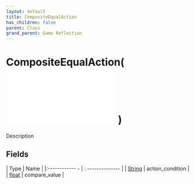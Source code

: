 ```yaml
---
layout: default
title: CompositeEqualAction
has_children: false
parent: Class
grand_parent: Game Reflection
---
```

# CompositeEqualAction( ![ CompositeAction ](game-reflection/classes/composite_action.md) )
Description 

## Fields
| Type | Name |
|:------------ - | : -------------- |
| [String](game-reflection/components/string.md) | action_condition |
| [float](game-reflection/components/float.md) | compare_value |
